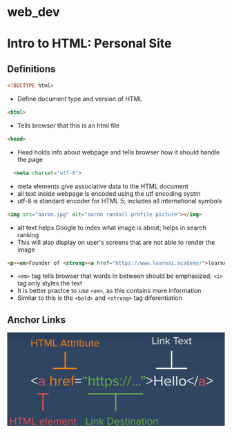 # web_dev

# Intro to HTML: Personal Site

## Definitions

```HTML
<!DOCTYPE html>
```
- Define document type and version of HTML


```HTML
<html>
```
- Tells browser that this is an html file

```HTML
<head>
```
- Head holds info about webpage and tells browser how it should handle the page

```HTML
  <meta charset="utf-8">
```
- meta elements give associative data to the HTML document
- all text inside webpage is encoded using the utf encoding systm
- utf-8 is standard encoder for HTML 5; includes all international symbols

```HTML
<img src="aaron.jpg" alt="aaron randall profile picture"></img>
```
- alt text helps Google to index what image is about; helps in search ranking
- This will also display on user's screens that are not able to render the image

```HTML
<p><em>Founder of <strong><a href="https://www.learnai.academy/">learnAI.academy</strong></a></em></p>
```
- ```<em>``` tag tells browser that words in between should be emphasized; ```<i>``` tag only styles the text
- It is better practce to use ```<em>```, as this contains more information
- Similar to this is the ```<bold>``` and ```<strong>``` tag diferentiation

## Anchor Links

![Screenshot](anchor_tag.png)

